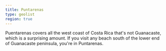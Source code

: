```yaml
---
title: Puntarenas
type: geolist
region: true
---
```

Puentarenas covers all the west coast of Costa Rica that's not Guanacaste, which is a surprising amount. If you visit any beach south of the lower end of Guanacaste peninsula, you're in Puntarenas. 